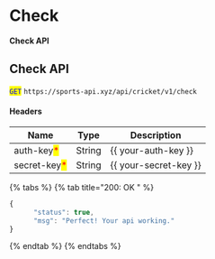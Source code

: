 # Check

**Check API**

## Check API

<mark style="color:blue;">`GET`</mark> `https://sports-api.xyz/api/cricket/v1/check`

#### Headers

| Name                                         | Type   | Description             |
| -------------------------------------------- | ------ | ----------------------- |
| auth-key<mark style="color:red;">\*</mark>   | String | \{{ your-auth-key \}}   |
| secret-key<mark style="color:red;">\*</mark> | String | \{{ your-secret-key \}} |

{% tabs %}
{% tab title="200: OK " %}
```javascript
{
      "status": true,
      "msg": "Perfect! Your api working."
}
```
{% endtab %}
{% endtabs %}
